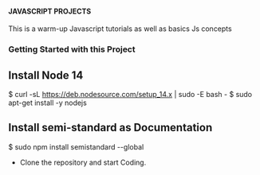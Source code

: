 #### JAVASCRIPT PROJECTS

This is a warm-up Javascript tutorials as well as basics Js concepts

### Getting Started with this Project

## Install Node 14

$ curl -sL https://deb.nodesource.com/setup_14.x | sudo -E bash -
$ sudo apt-get install -y nodejs

## Install semi-standard as Documentation

$ sudo npm install semistandard --global

- Clone the repository and start Coding.



